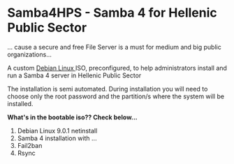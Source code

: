 # Samba4HPS - Samba 4 for Hellenic Public Sector 
... cause a secure and free File Server is a must for medium and big public organizations...

A custom <A href="https://www.debian.org/index.el.html"> Debian Linux </A> ISO, preconfigured, to help administrators install and run a Samba 4 server in Hellenic Public Sector

The installation is semi automated. During installation you will need to choose only the root password and the partition/s where the system will be installed. 

**What's in the bootable iso?? Check below...**
  1. Debian Linux 9.0.1 netinstall
  2. Samba 4 installation with ...
  3. Fail2ban
  4. Rsync
